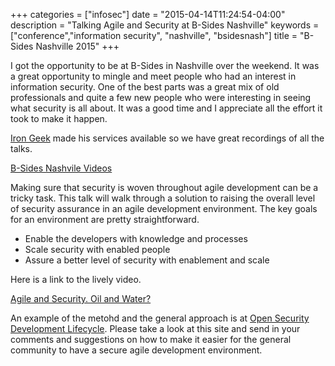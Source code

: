 +++
categories = ["infosec"]
date = "2015-04-14T11:24:54-04:00"
description = "Talking Agile and Security at B-Sides Nashville"
keywords = ["conference","information security", "nashville", "bsidesnash"]
title = "B-Sides Nashville 2015"
+++

I got the opportunity to be at B-Sides in Nashville over the weekend. It was a great opportunity to mingle and meet people who had an interest in information security. One of the best parts was a great mix of old professionals and quite a few new people who were interesting in seeing what security is all about. It was a good time and I appreciate all the effort it took to make it happen.

[Iron Geek](http://www.irongeek.com) made his services available so we have great recordings of all the talks. 

[B-Sides Nashvile Videos](http://www.irongeek.com/i.php?page=videos/bsidesnashville2015/mainlist)

Making sure that security is woven throughout agile development can be a tricky task. This talk will walk through a solution to raising the overall level of security assurance in an agile development environment. The key goals for an environment are pretty straightforward.

* Enable the developers with knowledge and processes
* Scale security with enabled people
* Assure a better level of security with enablement and scale

Here is a link to the lively video.
  
[Agile and Security. Oil and Water?](http://www.irongeek.com/i.php?page=videos/bsidesnashville2015/b04-agile-and-security-oil-and-water-ron-parker)

An example of the metohd  and the general approach is at [Open Security Development Lifecycle](http://www.opensdl.com). Please take a look at this site and send in your comments and suggestions on how to make it easier for the general community to have a secure agile development environment.

